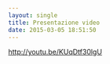 ```yaml
---
layout: single
title: Presentazione video
date: 2015-03-05 18:51:50
---
```

http://youtu.be/KUqDtf30lgU